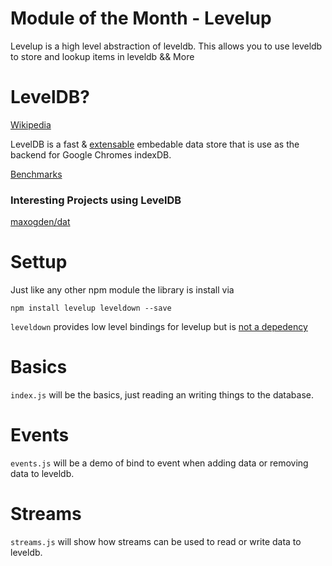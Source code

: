 # Module of the Month - Levelup

Levelup is a high level abstraction of leveldb. This allows you to use leveldb to store and lookup items in leveldb && More

# LevelDB? 

[Wikipedia](http://en.wikipedia.org/wiki/LevelDB)

LevelDB is a fast & [extensable](https://github.com/rvagg/node-levelup/wiki/Modules#wiki-plugins) embedable data store that is use as the backend for Google Chromes indexDB.

[Benchmarks](http://leveldb.googlecode.com/svn/trunk/doc/benchmark.html)

### Interesting Projects using LevelDB

[maxogden/dat](https://github.com/maxogden/dat)

# Settup

Just like any other npm module the library is install via

```
npm install levelup leveldown --save
```

`leveldown` provides low level bindings for levelup but is [not a depedency](https://github.com/rvagg/node-levelup#leveldown)

# Basics

`index.js` will be the basics, just reading an writing things to the database. 


# Events

`events.js` will be a demo of bind to event when adding data or removing data to leveldb.

# Streams

`streams.js` will show how streams can be used to read or write data to leveldb.

